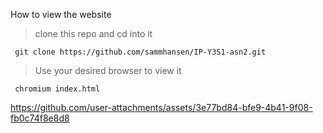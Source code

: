 How to view the website
> clone this repo and cd into it
   ```
    git clone https://github.com/sammhansen/IP-Y3S1-asn2.git
   ```
> Use your desired browser to view it
   ```
    chromium index.html
   ```

https://github.com/user-attachments/assets/3e77bd84-bfe9-4b41-9f08-fb0c74f8e8d8

